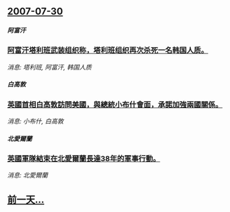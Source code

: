 ## [2007-07-30](/news/2007/07/30/index.md)

##### 阿富汗
### [阿富汗塔利班武装组织称，塔利班组织再次杀死一名韩国人质。](/news/2007/07/30/阿富汗塔利班武装组织称-塔利班组织再次杀死一名韩国人质.md)
_消息: 塔利班, 阿富汗, 韩国人质_

##### 白高敦
### [英國首相白高敦訪問美國，與總統小布什會面，承諾加強兩國關係。](/news/2007/07/30/英國首相白高敦訪問美國-與總統小布什會面-承諾加強兩國關係.md)
_消息: 小布什, 白高敦_

##### 北愛爾蘭
### [英國軍隊結束在北愛爾蘭長達38年的軍事行動。](/news/2007/07/30/英國軍隊結束在北愛爾蘭長達38年的軍事行動.md)
_消息: 北愛爾蘭_

## [前一天...](/news/2007/07/29/index.md)

